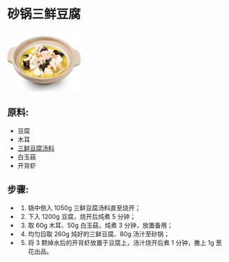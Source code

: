 # 砂锅三鲜豆腐

![砂锅三鲜豆腐](../images/砂锅三鲜豆腐.png)

## 原料:

- 豆腐
- 木耳
- [三鲜豆腐汤料](/配料/三鲜豆腐汤料.md)
- 白玉菇
- 开背虾

## 步骤:

- 1. 锅中倒入 1050g 三鲜豆腐汤料直至烧开；
- 2. 下入 1200g 豆腐，烧开后炖煮 5 分钟；
- 3. 取 60g 木耳、50g 白玉菇，炖煮 3 分钟，放置备用；
- 4. 均匀舀取 260g 炖好的三鲜豆腐、80g 汤汁至砂锅；
- 5. 将 3 颗焯水后的开背虾放置于豆腐上，汤汁烧开后煮 1 分钟，撒上 1g 葱花出品。
